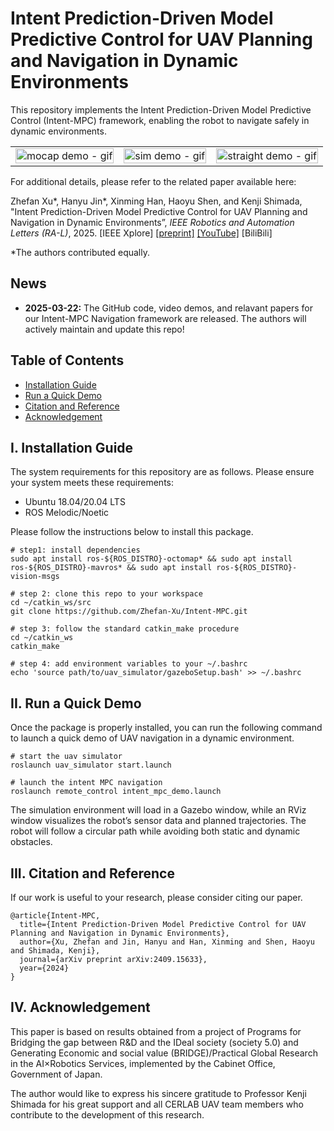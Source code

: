 # Intent Prediction-Driven Model Predictive Control for UAV Planning and Navigation in Dynamic Environments
This repository implements the Intent Prediction-Driven Model Predictive Control (Intent-MPC) framework, enabling the robot to navigate safely in dynamic environments.


<table>
  <tr>
    <td><img src="https://github.com/user-attachments/assets/49afbbf5-cc94-40ca-8652-063cf667d5cb" alt="mocap demo - gif" style="width: 100%;"></td>
    <td><img src="https://github.com/user-attachments/assets/e4749de4-f7fa-4e6f-965b-4b45cb1a567d" alt="sim demo - gif" style="width: 100%;"></td>
    <td><img src="https://github.com/user-attachments/assets/aeacfebd-b3db-40fa-904c-d851a0162b2f" alt="straight demo - gif" style="width: 100%;"></td>
  </tr>
</table>

For additional details, please refer to the related paper available here:

Zhefan Xu*, Hanyu Jin*, Xinming Han, Haoyu Shen, and Kenji Shimada, "Intent Prediction-Driven Model Predictive Control for UAV Planning and Navigation in Dynamic Environments”, *IEEE Robotics and Automation Letters (RA-L)*, 2025. [IEEE Xplore] [\[preprint\]](https://arxiv.org/pdf/2409.15633) [\[YouTube\]](https://youtu.be/4xsEeMB9WPY) [BiliBili]

*The authors contributed equally.

## News
- **2025-03-22:** The GitHub code, video demos, and relavant papers for our Intent-MPC Navigation framework are released. The authors will actively maintain and update this repo!


## Table of Contents
- [Installation Guide](#I-Installation-Guide)
- [Run a Quick Demo](#II-Run-a-Quick-Demo)
- [Citation and Reference](#III-Citation-and-Reference)
- [Acknowledgement](#IV-Acknowledgement)

## I. Installation Guide
The system requirements for this repository are as follows. Please ensure your system meets these requirements:
- Ubuntu 18.04/20.04 LTS
- ROS Melodic/Noetic

Please follow the instructions below to install this package.
```
# step1: install dependencies
sudo apt install ros-${ROS_DISTRO}-octomap* && sudo apt install ros-${ROS_DISTRO}-mavros* && sudo apt install ros-${ROS_DISTRO}-vision-msgs

# step 2: clone this repo to your workspace
cd ~/catkin_ws/src
git clone https://github.com/Zhefan-Xu/Intent-MPC.git

# step 3: follow the standard catkin_make procedure
cd ~/catkin_ws
catkin_make

# step 4: add environment variables to your ~/.bashrc
echo 'source path/to/uav_simulator/gazeboSetup.bash' >> ~/.bashrc
```


## II. Run a Quick Demo
Once the package is properly installed, you can run the following command to launch a quick demo of UAV navigation in a dynamic environment.
```
# start the uav simulator
roslaunch uav_simulator start.launch

# launch the intent MPC navigation 
roslaunch remote_control intent_mpc_demo.launch
```
The simulation environment will load in a Gazebo window, while an RViz window visualizes the robot’s sensor data and planned trajectories. The robot will follow a circular path while avoiding both static and dynamic obstacles.


## III. Citation and Reference
If our work is useful to your research, please consider citing our paper.
```
@article{Intent-MPC,
  title={Intent Prediction-Driven Model Predictive Control for UAV Planning and Navigation in Dynamic Environments},
  author={Xu, Zhefan and Jin, Hanyu and Han, Xinming and Shen, Haoyu and Shimada, Kenji},
  journal={arXiv preprint arXiv:2409.15633},
  year={2024}
}
```

## IV. Acknowledgement
This paper is based on results obtained from a project of Programs for Bridging the gap between R\&D and the IDeal society (society 5.0) and Generating Economic and social value (BRIDGE)/Practical Global Research in the AI×Robotics Services, implemented by the Cabinet Office, Government of Japan.

The author would like to express his sincere gratitude to Professor Kenji Shimada for his great support and all CERLAB UAV team members who contribute to the development of this research.
